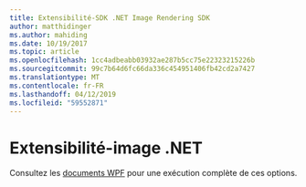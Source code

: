 ```yaml
---
title: Extensibilité-SDK .NET Image Rendering SDK
author: matthidinger
ms.author: mahiding
ms.date: 10/19/2017
ms.topic: article
ms.openlocfilehash: 1cc4adbeabb03932ae287b5cc75e22323215226b
ms.sourcegitcommit: 99c7b64d6fc66da336c454951406fb42cd2a7427
ms.translationtype: MT
ms.contentlocale: fr-FR
ms.lasthandoff: 04/12/2019
ms.locfileid: "59552871"
---
```

# <a name="extensibility---net-image"></a>Extensibilité-image .NET

Consultez les [documents WPF](../net-wpf/getting-started.md) pour une exécution complète de ces options.